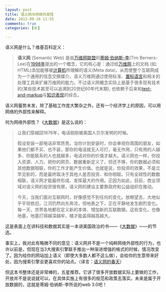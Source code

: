 ```yaml
---
layout: post
title: 语义网与网络外部性
date: 2012-09-16 11:55
comments: true
categories: [水]

---
```


语义网是什么？维基百科定义：
<blockquote><strong>语义网</strong> (Semantic Web) 是由<a title="万维网联盟" href="http://zh.wikipedia.org/wiki/%E4%B8%87%E7%BB%B4%E7%BD%91%E8%81%94%E7%9B%9F">万维网联盟</a>的<a title="蒂姆·伯纳斯-李" href="http://zh.wikipedia.org/wiki/%E8%92%82%E5%A7%86%C2%B7%E4%BC%AF%E7%BA%B3%E6%96%AF-%E6%9D%8E">蒂姆·伯纳斯-李</a>(Tim Berners-Lee)在<a title="1998年" href="http://zh.wikipedia.org/wiki/1998%E5%B9%B4">1998年</a>提出的一个概念，它的核心是：通过给<a title="万维网" href="http://zh.wikipedia.org/wiki/%E4%B8%87%E7%BB%B4%E7%BD%91">万维网</a>上的文档 (如: HTML)添加能够被<a title="计算机" href="http://zh.wikipedia.org/wiki/%E8%AE%A1%E7%AE%97%E6%9C%BA">计算机</a>所理解的语义(Meta data)，从而使整个互联网成为一个通用的信息交换媒介。语义万维网通过使用标准、<a title="置标语言" href="http://zh.wikipedia.org/wiki/%E7%BD%AE%E6%A0%87%E8%AF%AD%E8%A8%80">置标语言</a>和相关的处理工具来扩展万维网的能力。不过语义网概念实际上是基于很多现有技术的(某些技术甚至可以追溯到20世纪60年代末期), 也依赖于后来和<a title="XML" href="http://zh.wikipedia.org/wiki/XML">text-and-markup</a>与<a title="知识表现" href="http://zh.wikipedia.org/wiki/%E7%9F%A5%E8%AF%86%E8%A1%A8%E7%8E%B0">知识表现</a>的综合。</blockquote>
语义网蓄势未发，除了基础工作庞大繁杂之外，还有一个经济学上的原因，可以用网络的外部性来解释。

何为网络外部性？《<a href="http://union.dangdang.com/transfer.php?sys_id=1&amp;ad_type=10&amp;from=P-298749&amp;backurl=http%3A%2F%2Fproduct.dangdang.com%2Fproduct.aspx%3Fproduct_id%3D22788285" target="_blank">大数据</a>》是这么说的：
<blockquote>让我们穿越回1876年，电话刚刚被美国人贝尔发明的时候。

假设安装一部电话非常昂贵。当你计划安装时，你会审视你周围的朋友，如果他们都不买、也不装，那你的电话就无人可打，毫无作用，只有用的人越多、你能联系的人也就越多，电话对你的价值才越大。语义网也一样，你投入资源、人力、把你的网页、数据重新定义了，但还不够，你的数据必须和其他数据相联，你的工作才能产生价值。也就是说，你投资的效果，不是立竿见影的，而是最终取决于其他人是否投资、和你相联。只有全球性的数数相联，语义网才能最终形成、发挥最大的作用。正因为如此，目前，商业领域对语义网的投资很有限，语义网的建设主要靠政府和公益组织在推动。

今天，当我们面对互联网时，好像感觉不到任何的变化。放眼望去，大地似乎平坦依旧，江河仍然向东奔流，但地表之下，正在平静地发生剧烈变化。每一天，世界各地都在定义新的本体、增加新的互联数据。这些变化，也像地基，地基打得越深越牢，楼才能盖得越高越大。</blockquote>
这是表面上在讲科技和数据其实是一本讲美国政治的书——《<a href="http://union.dangdang.com/transfer.php?sys_id=1&amp;ad_type=10&amp;from=P-298749&amp;backurl=http%3A%2F%2Fproduct.dangdang.com%2Fproduct.aspx%3Fproduct_id%3D22788285" target="_blank">大数据</a>》——的节选。

事实上，我对此有略微不同的意见：语义网并不是一个纯粹网络外部性的行为，也许以前是，但现在当3大搜索引擎联手推出一种渐进增强的格式的时候，情况改变了。因为给你的网站加上语义（即使大多数人都不这么做），会给你的生意带来好处，因为搜索引擎会更喜欢你的站点。（译言：<a href="http://select.yeeyan.org/view/163202/204263">语义网的春天</a>）

但这本书整体还是非常棒的，五星推荐。它讲了很多开放数据实际上要做的工作，开放并不是说说就可以，在具体实施上有很多的规范和政策去落实。未来是属于开放数据的，这就是蒂姆·伯纳斯-李所说的web 3.0吧！

